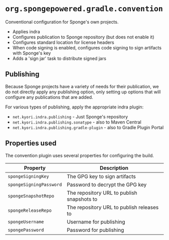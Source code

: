 # `org.spongepowered.gradle.convention`

Conventional configuration for Sponge's own projects.

- Applies indra
- Configures publication to Sponge repository (but does not enable it)
- Configures standard location for license headers
- When code signing is enabled, configures code signing to sign artifacts with Sponge's key
- Adds a 'sign jar' task to distribute signed jars

## Publishing

Because Sponge projects have a variety of needs for their publication, we do not directly apply any publishing option, only setting up options 
that will configure any publications that are added.

For various types of publishing, apply the appropriate indra plugin:

- `net.kyori.indra.publishing` - Just Sponge's repository
- `net.kyori.indra.publishing.sonatype` - also to Maven Central
- `net.kyori.indra.publishing.gradle-plugin` - also to Gradle Plugin Portal

## Properties used

The convention plugin uses several properties for configuring the build.

Property                | Description
----------------------- | ------------
`spongeSigningKey`      | The GPG key to sign artifacts
`spongeSigningPassword` | Password to decrypt the GPG key
`spongeSnapshotRepo`    | The repository URL to publish snapshots to
`spongeReleaseRepo`     | The repository URL to publish releases to
`spongeUsername`        | Username for publishing
`spongePassword`        | Password for publishing

